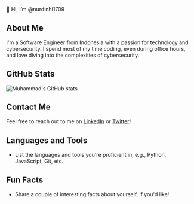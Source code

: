 👋 Hi, I’m @nurdinhi1709

## About Me
I'm a Software Engineer from Indonesia with a passion for technology and cybersecurity. I spend most of my time coding, even during office hours, and love diving into the complexities of cybersecurity.

## GitHub Stats
![Muhammad's GitHub stats](https://github-readme-stats.vercel.app/api?username=nurdinhi1709&show_icons=true&theme=radical)

## Contact Me
Feel free to reach out to me on [LinkedIn](https://www.linkedin.com/in/nurdinhi1709/) or [Twitter](https://twitter.com/nurdinhi1709/)!

## Languages and Tools
- List the languages and tools you're proficient in, e.g., Python, JavaScript, Git, etc.

## Fun Facts
- Share a couple of interesting facts about yourself, if you'd like!
